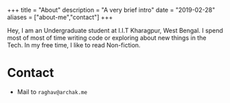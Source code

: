 +++
title = "About"
description = "A very brief intro"
date = "2019-02-28"
aliases = ["about-me","contact"]
+++

Hey,
I am an Undergraduate student at I.I.T Kharagpur, West Bengal. I spend most of most of time writing code or exploring about new things in the Tech.
In my free time, I like to read Non-fiction. 

# Contact
- Mail to `raghav@archak.me`